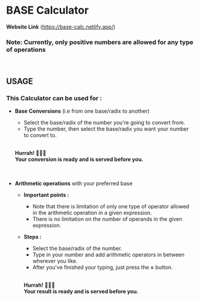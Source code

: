 # BASE Calculator
**Website Link** (https://base-calc.netlify.app/)   
### **Note:** Currently, only positive numbers are allowed for any type of operations
<br>

## **USAGE**
### This Calculator can be used for :
* **Base Conversions** (i.e from one base/radix to another)
    * Select the base/radix of the number you're going to convert from.
    * Type the number, then select the base/radix you want your number to convert to.
    <br>
    
    **Hurrah!** 🎉🎉🎉<br> **Your conversion is ready and is served before you.**
    <br><br><br>
* **Arithmetic operations** with your preferred base
    * **Important points :**
        * Note that there is limitation of only one type of operator allowed in the arithmetic operation in a given expression.
        * There is no limitation on the number of operands in the given expression.
    * **Steps :**
        * Select the base/radix of the number.
        * Type in your number and add arithmetic operators in between wherever you like.
        * After you've finished your typing, just press the **=** button.  
        <br>

        **Hurrah!** 🎉🎉🎉<br> **Your result is ready and is served before you.**